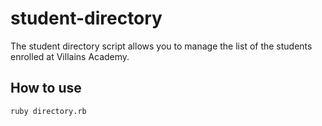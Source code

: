 # student-directory #

The student directory script allows you to manage the list of the students enrolled at Villains Academy.

## How to use ##

```shell
ruby directory.rb
```
